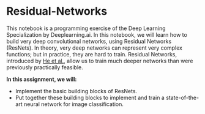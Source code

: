 # Residual-Networks

This notebook is a programming exercise of the Deep Learning Specialization by Deeplearning.ai. In this notebook, we will learn how to build very deep convolutional networks, using Residual Networks (ResNets). In theory, very deep networks can represent very complex functions; but in practice, they are hard to train. Residual Networks, introduced by [He et al.](https://arxiv.org/pdf/1512.03385.pdf), allow us to train much deeper networks than were previously practically feasible.

**In this assignment, we will:**

- Implement the basic building blocks of ResNets.
- Put together these building blocks to implement and train a state-of-the-art neural network for image classification.

